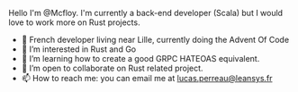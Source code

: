 Hello I'm @Mcfloy. I'm currently a back-end developer (Scala) but I would love to work more on Rust projects. 
- 👋 French developer living near Lille, currently doing the Advent Of Code
- 👀 I’m interested in Rust and Go
- 🌱 I’m learning how to create a good GRPC HATEOAS equivalent.
- 💞️ I’m open to collaborate on Rust related project. 
- 📫 How to reach me: you can email me at lucas.perreau@leansys.fr
